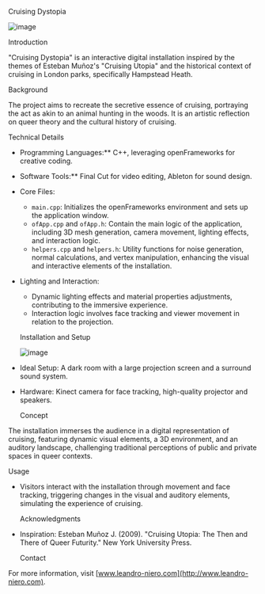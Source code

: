   Cruising Dystopia

![image](https://github.com/leniero/cruisingDystopia/assets/67974866/836667d2-c666-49c8-82c7-c55cf983c74c)

  Introduction

"Cruising Dystopia" is an interactive digital installation inspired by the themes of Esteban Muñoz's "Cruising Utopia" and the historical context of cruising in London parks, specifically Hampstead Heath.

  Background

The project aims to recreate the secretive essence of cruising, portraying the act as akin to an animal hunting in the woods. It is an artistic reflection on queer theory and the cultural history of cruising.

  Technical Details

- Programming Languages:** C++, leveraging openFrameworks for creative coding.
- Software Tools:** Final Cut for video editing, Ableton for sound design.
- Core Files:
  - `main.cpp`: Initializes the openFrameworks environment and sets up the application window.
  - `ofApp.cpp` and `ofApp.h`: Contain the main logic of the application, including 3D mesh generation, camera movement, lighting effects, and interaction logic.
  - `helpers.cpp` and `helpers.h`: Utility functions for noise generation, normal calculations, and vertex manipulation, enhancing the visual and interactive elements of the installation.
- Lighting and Interaction:
  - Dynamic lighting effects and material properties adjustments, contributing to the immersive experience.
  - Interaction logic involves face tracking and viewer movement in relation to the projection.

  Installation and Setup

  ![image](https://github.com/leniero/cruisingDystopia/assets/67974866/8eaa22c9-3cbb-4ab3-83f1-cd9a1a81b9cd)

- Ideal Setup: A dark room with a large projection screen and a surround sound system.
- Hardware: Kinect camera for face tracking, high-quality projector and speakers.

  Concept

The installation immerses the audience in a digital representation of cruising, featuring dynamic visual elements, a 3D environment, and an auditory landscape, challenging traditional perceptions of public and private spaces in queer contexts.

  Usage

- Visitors interact with the installation through movement and face tracking, triggering changes in the visual and auditory elements, simulating the experience of cruising.

  Acknowledgments

- Inspiration: Esteban Muñoz J. (2009). "Cruising Utopia: The Then and There of Queer Futurity." New York University Press.

  Contact

For more information, visit [www.leandro-niero.com](http://www.leandro-niero.com).
